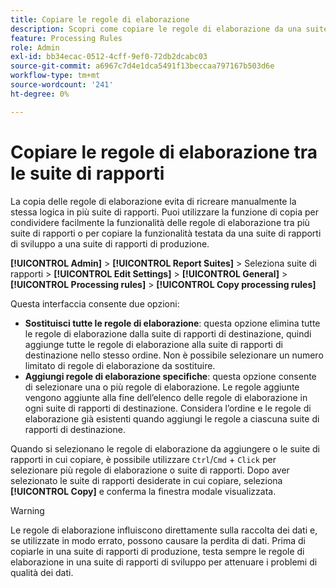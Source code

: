 ```yaml
---
title: Copiare le regole di elaborazione
description: Scopri come copiare le regole di elaborazione da una suite di rapporti a un’altra.
feature: Processing Rules
role: Admin
exl-id: bb34ecac-0512-4cff-9ef0-72db2dcabc03
source-git-commit: a6967c7d4e1dca5491f13beccaa797167b503d6e
workflow-type: tm+mt
source-wordcount: '241'
ht-degree: 0%

---
```


# Copiare le regole di elaborazione tra le suite di rapporti

La copia delle regole di elaborazione evita di ricreare manualmente la stessa logica in più suite di rapporti. Puoi utilizzare la funzione di copia per condividere facilmente la funzionalità delle regole di elaborazione tra più suite di rapporti o per copiare la funzionalità testata da una suite di rapporti di sviluppo a una suite di rapporti di produzione.

**[!UICONTROL Admin]** > **[!UICONTROL Report Suites]** > Seleziona suite di rapporti > **[!UICONTROL Edit Settings]** > **[!UICONTROL General]** > **[!UICONTROL Processing rules]** > **[!UICONTROL Copy processing rules]**

Questa interfaccia consente due opzioni:

* **Sostituisci tutte le regole di elaborazione**: questa opzione elimina tutte le regole di elaborazione dalla suite di rapporti di destinazione, quindi aggiunge tutte le regole di elaborazione alla suite di rapporti di destinazione nello stesso ordine. Non è possibile selezionare un numero limitato di regole di elaborazione da sostituire.
* **Aggiungi regole di elaborazione specifiche**: questa opzione consente di selezionare una o più regole di elaborazione. Le regole aggiunte vengono aggiunte alla fine dell’elenco delle regole di elaborazione in ogni suite di rapporti di destinazione. Considera l’ordine e le regole di elaborazione già esistenti quando aggiungi le regole a ciascuna suite di rapporti di destinazione.

Quando si selezionano le regole di elaborazione da aggiungere o le suite di rapporti in cui copiare, è possibile utilizzare `Ctrl`/`Cmd` + `Click` per selezionare più regole di elaborazione o suite di rapporti. Dopo aver selezionato le suite di rapporti desiderate in cui copiare, seleziona **[!UICONTROL Copy]** e conferma la finestra modale visualizzata.

>[!WARNING]
>
>Le regole di elaborazione influiscono direttamente sulla raccolta dei dati e, se utilizzate in modo errato, possono causare la perdita di dati. Prima di copiarle in una suite di rapporti di produzione, testa sempre le regole di elaborazione in una suite di rapporti di sviluppo per attenuare i problemi di qualità dei dati.
